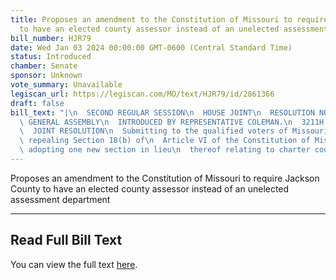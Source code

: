 ```yaml
---
title: Proposes an amendment to the Constitution of Missouri to require Jackson County
  to have an elected county assessor instead of an unelected assessment department
bill_number: HJR79
date: Wed Jan 03 2024 00:00:00 GMT-0600 (Central Standard Time)
status: Introduced
chamber: Senate
sponsor: Unknown
vote_summary: Unavailable
legiscan_url: https://legiscan.com/MO/text/HJR79/id/2861366
draft: false
bill_text: "|\n  SECOND REGULAR SESSION\n  HOUSE JOINT\n  RESOLUTION NO. 79\n  102ND\
  \ GENERAL ASSEMBLY\n  INTRODUCED BY REPRESENTATIVE COLEMAN.\n  3211H.01I DANARADEMANMILLER,ChiefClerk\n\
  \  JOINT RESOLUTION\n  Submitting to the qualified voters of Missouri an amendment\
  \ repealing Section 18(b) of\n  Article VI of the Constitution of Missouri, and\
  \ adopting one new section in lieu\n  thereof relating to charter counties."
---
```

Proposes an amendment to the Constitution of Missouri to require Jackson County to have an elected county assessor instead of an unelected assessment department

---

## Read Full Bill Text

You can view the full text [here](https://legiscan.com/MO/text/HJR79/id/2861366).
